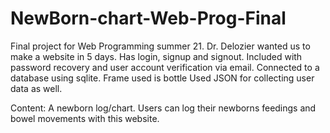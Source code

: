 # NewBorn-chart-Web-Prog-Final

Final project for Web Programming summer 21. Dr. Delozier wanted us to make a website in 5 days. Has login, signup and signout. Included with password recovery and user account verification via email.
Connected to a database using sqlite. Frame used is bottle
Used JSON for collecting user data as well. 

Content: A newborn log/chart. Users can log their newborns feedings and bowel movements with this website.
